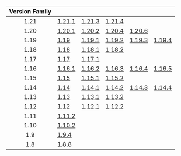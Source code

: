 | Version Family | | | | | |
|:---:|---|---|---|---|---|
| 1.21 | [1.21.1](https://github.com/BaldGang/spigot-build/releases/download/20250228/spigot-1.21.1.jar) | [1.21.3](https://github.com/BaldGang/spigot-build/releases/download/20250228/spigot-1.21.3.jar) | [1.21.4](https://github.com/BaldGang/spigot-build/releases/download/20250228/spigot-1.21.4.jar) | | |
| 1.20 | [1.20.1](https://github.com/BaldGang/spigot-build/releases/download/20250228/spigot-1.20.1.jar) | [1.20.2](https://github.com/BaldGang/spigot-build/releases/download/20250228/spigot-1.20.2.jar) | [1.20.4](https://github.com/BaldGang/spigot-build/releases/download/20250228/spigot-1.20.4.jar) | [1.20.6](https://github.com/BaldGang/spigot-build/releases/download/20250228/spigot-1.20.6.jar) | |
| 1.19 | [1.19](https://github.com/BaldGang/spigot-build/releases/download/20250228/spigot-1.19.jar) | [1.19.1](https://github.com/BaldGang/spigot-build/releases/download/20250228/spigot-1.19.1.jar) | [1.19.2](https://github.com/BaldGang/spigot-build/releases/download/20250228/spigot-1.19.2.jar) | [1.19.3](https://github.com/BaldGang/spigot-build/releases/download/20250228/spigot-1.19.3.jar) | [1.19.4](https://github.com/BaldGang/spigot-build/releases/download/20250228/spigot-1.19.4.jar) |
| 1.18 | [1.18](https://github.com/BaldGang/spigot-build/releases/download/20250228/spigot-1.18.jar) | [1.18.1](https://github.com/BaldGang/spigot-build/releases/download/20250228/spigot-1.18.1.jar) | [1.18.2](https://github.com/BaldGang/spigot-build/releases/download/20250228/spigot-1.18.2.jar) | | |
| 1.17 | [1.17](https://github.com/BaldGang/spigot-build/releases/download/20250228/spigot-1.17.jar) | [1.17.1](https://github.com/BaldGang/spigot-build/releases/download/20250228/spigot-1.17.1.jar) | | | |
| 1.16 | [1.16.1](https://github.com/BaldGang/spigot-build/releases/download/20250228/spigot-1.16.1.jar) | [1.16.2](https://github.com/BaldGang/spigot-build/releases/download/20250228/spigot-1.16.2.jar) | [1.16.3](https://github.com/BaldGang/spigot-build/releases/download/20250228/spigot-1.16.3.jar) | [1.16.4](https://github.com/BaldGang/spigot-build/releases/download/20250228/spigot-1.16.4.jar) | [1.16.5](https://github.com/BaldGang/spigot-build/releases/download/20250228/spigot-1.16.5.jar) |
| 1.15 | [1.15](https://github.com/BaldGang/spigot-build/releases/download/20250228/spigot-1.15.jar) | [1.15.1](https://github.com/BaldGang/spigot-build/releases/download/20250228/spigot-1.15.1.jar) | [1.15.2](https://github.com/BaldGang/spigot-build/releases/download/20250228/spigot-1.15.2.jar) | | |
| 1.14 | [1.14](https://github.com/BaldGang/spigot-build/releases/download/20250228/spigot-1.14.jar) | [1.14.1](https://github.com/BaldGang/spigot-build/releases/download/20250228/spigot-1.14.1.jar) | [1.14.2](https://github.com/BaldGang/spigot-build/releases/download/20250228/spigot-1.14.2.jar) | [1.14.3](https://github.com/BaldGang/spigot-build/releases/download/20250228/spigot-1.14.3.jar) | [1.14.4](https://github.com/BaldGang/spigot-build/releases/download/20250228/spigot-1.14.4.jar) |
| 1.13 | [1.13](https://github.com/BaldGang/spigot-build/releases/download/20250228/spigot-1.13.jar) | [1.13.1](https://github.com/BaldGang/spigot-build/releases/download/20250228/spigot-1.13.1.jar) | [1.13.2](https://github.com/BaldGang/spigot-build/releases/download/20250228/spigot-1.13.2.jar) | | |
| 1.12 | [1.12](https://github.com/BaldGang/spigot-build/releases/download/20250228/spigot-1.12.jar) | [1.12.1](https://github.com/BaldGang/spigot-build/releases/download/20250228/spigot-1.12.1.jar) | [1.12.2](https://github.com/BaldGang/spigot-build/releases/download/20250228/spigot-1.12.2.jar) | | |
| 1.11 | [1.11.2](https://github.com/BaldGang/spigot-build/releases/download/20250228/spigot-1.11.2.jar) | | | | |
| 1.10 | [1.10.2](https://github.com/BaldGang/spigot-build/releases/download/20250228/spigot-1.10.2.jar) | | | | |
| 1.9 | [1.9.4](https://github.com/BaldGang/spigot-build/releases/download/20250228/spigot-1.9.4.jar) | | | | |
| 1.8 | [1.8.8](https://github.com/BaldGang/spigot-build/releases/download/20250228/spigot-1.8.8.jar) | | | | |
